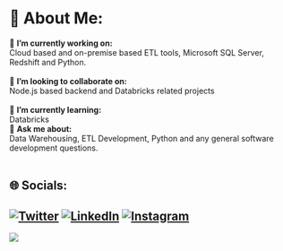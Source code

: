 

<!--### Hey 👋🏽, I'm [Deepjyoti!](https://deepjyotiroy.vercel.app/) -->

# 💫 About Me:
🔭 **I’m currently working on:**  <br>Cloud based and on-premise based ETL tools, Microsoft SQL Server, Redshift and Python.<br><br>👯 **I’m looking to collaborate on:**  <br>Node.js based backend and Databricks related projects<br><br>🌱 **I’m currently learning:**  <br>Databricks<br>💬 **Ask me about:**  <br>Data Warehousing, ETL Development, Python and any general software development questions.<br><br>

## 🌐 Socials:
[![Twitter](https://img.shields.io/badge/Twitter-%231DA1F2.svg?logo=Twitter&logoColor=white)](https://twitter.com/de_coder_079) [![LinkedIn](https://img.shields.io/badge/LinkedIn-%230077B5.svg?logo=linkedin&logoColor=white)](https://www.linkedin.com/in/deepjyoti-roy-079/) [![Instagram](https://img.shields.io/badge/Instagram-%23E4405F.svg?logo=Instagram&logoColor=white)](https://www.instagram.com/de_coder_079/) 
---
![](https://komarev.com/ghpvc/?username=deepjyotiroy079&color=green)

<!-- Proudly created with GPRM ( https://gprm.itsvg.in ) -->


